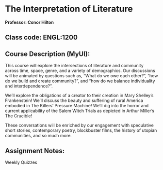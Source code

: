 # The Interpretation of Literature

**Professor: Conor Hilton**

## Class code: ENGL:1200

## Course Description (MyUI):
This course will explore the intersections of literature and community across time, space, genre, and a variety of demographics. Our discussions will be animated by questions such as, “What do we owe each other?”, “how do we build and create community?”, and “how do we balance individuality and interdependence?”.

We’ll explore the obligations of a creator to their creation in Mary Shelley’s Frankenstein! We’ll discuss the beauty and suffering of rural America embodied in The Killers’ Pressure Machine! We’ll dig into the horror and current applicability of the Salem Witch Trials as depicted in Arthur Miller’s The Crucible!

These conversations will be enriched by our engagement with speculative short stories, contemporary poetry, blockbuster films, the history of utopian communities, and so much more.

## Assignment Notes:
Weekly Quizzes
